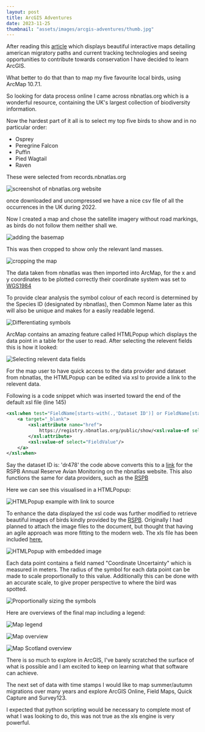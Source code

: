 ```yaml
---
layout: post
title: ArcGIS Adventures
date: 2023-11-25
thumbnail: "assets/images/arcgis-adventures/thumb.jpg"
---
```


After reading this [article](https://www.audubon.org/feature/aerial-odysseys-bird-migration-americas) which displays beautiful interactive maps detailing american migratory paths and current tracking technologies and  seeing opportunities to contribute towards conservation I have decided to learn ArcGIS.

What better to do that than to map my five favourite local birds, using ArcMap 10.7.1.

So looking for data process online I came across nbnatlas.org which is a wonderful resource, containing the UK's largest collection of biodiversity information. 

Now the hardest part of it all is to select my top five birds to show and in no particular order:

* Osprey
* Peregrine Falcon
* Puffin
* Pied Wagtail
* Raven

These were selected from records.nbnatlas.org

![screenshot of nbnatlas.org website](/assets/images/arcgis-adventures/1-downloading-data.PNG)

once downloaded and uncompressed we have a nice csv file of all the occurrences in the UK during 2022.

Now I created a map and chose the satellite imagery without road markings, as birds do not follow them neither shall we.

![adding the basemap](/assets/images/arcgis-adventures/2-add-basemap.PNG)

This was then cropped to show only the relevant land masses.

![cropping the map](/assets/images/arcgis-adventures/3-cropping-map.PNG)

The data taken from nbnatlas was then imported into ArcMap, for the x and y coordinates to be plotted correctly their coordinate system was set to [WGS1984](https://en.wikipedia.org/wiki/World_Geodetic_System) 

To provide clear analysis the symbol colour of each record is determined by the Species ID (designated by nbnatlas), then Common Name later as this will also be unique and makes for a easily readable legend.

![Differentiating symbols](/assets/images/arcgis-adventures/4-different-symbols.PNG)

ArcMap contains an amazing feature called HTMLPopup which displays the data point in a table for the user to read. After selecting the relevent fields this is how it looked:

![Selecting relevent data fields](/assets/images/arcgis-adventures/5-selected-fields.PNG)

For the map user to have quick access to the data provider and dataset from nbnatlas, the HTMLPopup can be edited via xsl to provide a link to the relevent data.

Following is a code snippet which was inserted toward the end of the default xsl file (line 145)

```xml
<xsl:when test="FieldName[starts-with(.,'Dataset ID')] or FieldName[starts-with(.,'Data Provider ID')]">
    <a target="_blank"> 
        <xsl:attribute name="href">
            https://registry.nbnatlas.org/public/show/<xsl:value-of select="FieldValue"/>
        </xsl:attribute>
        <xsl:value-of select="FieldValue"/>
    </a>
</xsl:when>
```

Say the dataset ID is: 'dr478' the code above converts this to a [link](https://registry.nbnatlas.org/public/show/dr478) for the RSPB Annual Reserve Avian Monitoring on the nbnatlas website. This also functions the same for data providers, such as the [RSPB](https://registry.nbnatlas.org/public/show/dp0)

Here we can see this visualised in a HTMLPopup:

![HTMLPopup example with link to source](/assets/images/arcgis-adventures/6-link-to-source.PNG)

To enhance the data displayed the xsl code was further modified to retrieve beautiful images of birds kindly provided by the [RSPB](https://rspb.org.uk). Originally I had planned to attach the image files to the document, but thought that having an agile approach was more fitting to the modern web. The xls file has been included [here.](https://github.com/blubeam/blubeam.github.io/blob/main/assets/files/html-pop-up.xlst)

![HTMLPopup with embedded image](/assets/images/arcgis-adventures/7-embedded-image.PNG)

Each data point contains a field named "Coordinate Uncertainty" which is measured in meters. The radius of the symbol for each data point can be made to scale proportionally to this value. Additionally this can be done with an accurate scale, to give proper perspective to where the bird was spotted. 

![Proportionally sizing the symbols](/assets/images/arcgis-adventures/8-proportional-size.PNG)

Here are overviews of the final map including a legend:

![Map legend](/assets/images/arcgis-adventures/9-map-legend.PNG)

![Map overview](/assets/images/arcgis-adventures/10-map-overview.PNG)

![Map Scotland overview](/assets/images/arcgis-adventures/11-map-scotland-overview.PNG)

There is so much to explore in ArcGIS, I've barely scratched the surface of what is possible and I am excited to keep on learning what that software can achieve.

The next set of data with time stamps I would like to map summer/autumn migrations over many years and explore ArcGIS Online, Field Maps, Quick Capture and Survey123. 

I expected that python scripting would be necessary to complete most of what I was looking to do, this was not true as the xls engine is very powerful.
